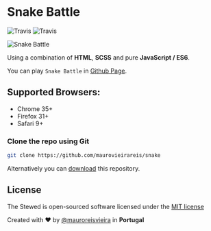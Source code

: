 # Snake Battle

![Travis](https://img.shields.io/travis/rust-lang/rust.svg?style=flat-square)
![Travis](https://img.shields.io/dub/l/vibe-d.svg)

![Snake Battle](http://i.imgur.com/CjMUTEa.gif)

Using a combination of **HTML**, **SCSS** and pure **JavaScript / ES6**.

You can play `Snake Battle` in [Github Page](http://maurovieirareis.github.io/snake).


## Supported Browsers:
- Chrome 35+
- Firefox 31+
- Safari 9+


### Clone the repo using Git

```bash
git clone https://github.com/maurovieirareis/snake
```


Alternatively you can [download](https://codeload.github.com/maurovieirareis/snake/zip/master) this repository.

## License

The Stewed is open-sourced software licensed under the [MIT license](http://opensource.org/licenses/MIT)

Created with ♥️ by [@mauroreisvieira](https://twitter.com/mauroreisvieira) in **Portugal**

